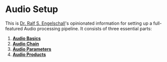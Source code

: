 
Audio Setup
===========

This is [Dr. Ralf S. Engelschall](https://engelschall.com)'s
opinionated information for setting up a
full-featured Audio processing pipeline. It consists of
three essential parts:

1. [**Audio Basics**](audio-basics.md)
2. [**Audio Chain**](audio-chain.md)
3. [**Audio Parameters**](audio-params.md)
4. [**Audio Products**](audio-products.md)

